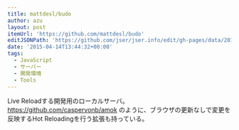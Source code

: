 ```yaml
---
title: mattdesl/budo
author: azu
layout: post
itemUrl: 'https://github.com/mattdesl/budo'
editJSONPath: 'https://github.com/jser/jser.info/edit/gh-pages/data/2015/04/index.json'
date: '2015-04-14T13:44:32+00:00'
tags:
  - JavaScript
  - サーバー
  - 開発環境
  - Tools
---
```

Live Reloadする開発用のローカルサーバ。
https://github.com/caspervonb/amok のように、ブラウザの更新なしで変更を反映するHot Reloadingを行う拡張も持っている。
